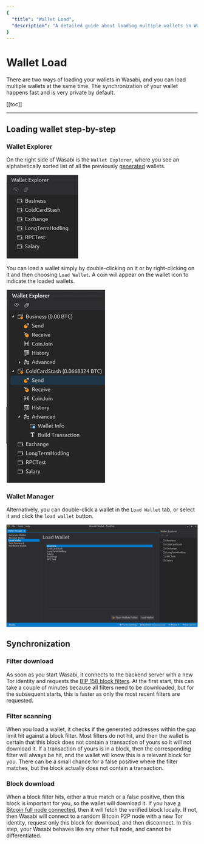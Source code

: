 ```yaml
---
{
  "title": "Wallet Load",
  "description": "A detailed guide about loading multiple wallets in Wasabi. This is the Wasabi documentation, an archive of knowledge about the open-source, non-custodial and privacy-focused Bitcoin wallet for desktop."
}
---
```


# Wallet Load

There are two ways of loading your wallets in Wasabi, and you can load multiple wallets at the same time.
The synchronization of your wallet happens fast and is very private by default.

[[toc]]

---

## Loading wallet step-by-step

### Wallet Explorer

On the right side of Wasabi is the `Wallet Explorer`, where you see an alphabetically sorted list of all the previously [generated](/using-wasabi/WalletGeneration.md) wallets.

![](/WalletExplorerUnloaded.png)

You can load a wallet simply by double-clicking on it or by right-clicking on it and then choosing `Load Wallet`.
A coin will appear on the wallet icon to indicate the loaded wallets.

![](/WalletExplorerLoaded.png)

### Wallet Manager

Alternatively, you can double-click a wallet in the `Load Wallet` tab, or select it and click the `load wallet` button.

![](/WalletManagerLoadWallet.png)

## Synchronization

### Filter download

As soon as you start Wasabi, it connects to the backend server with a new Tor identity and requests the [BIP 158 block filters](/using-wasabi/BIPs.md#bip-158-compact-block-filters-for-light-clients).
At the first start, this can take a couple of minutes because all filters need to be downloaded, but for the subsequent starts, this is faster as only the most recent filters are requested.

### Filter scanning

When you load a wallet, it checks if the generated addresses within the gap limit hit against a block filter.
Most filters do not hit, and then the wallet is certain that this block does not contain a transaction of yours so it will not download it.
If a transaction of yours is in a block, then the corresponding filter will always be hit, and the wallet will know this is a relevant block for you.
There can be a small chance for a false positive where the filter matches, but the block actually does not contain a transaction.

### Block download

When a block filter hits, either a true match or a false positive, then this block is important for you, so the wallet will download it.
If you have [a Bitcoin full node connected](/using-wasabi/BitcoinFullNode.md), then it will fetch the verified block locally.
If not, then Wasabi will connect to a random Bitcoin P2P node with a new Tor identity, request only this block for download, and then disconnect.
In this step, your Wasabi behaves like any other full node, and cannot be differentiated.

